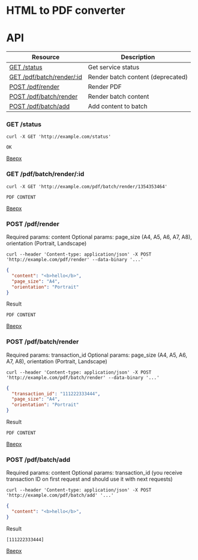 # HTML to PDF converter

API
=========================== 
<a name="top"/>

Resource                           | Description
---------------------------------- | -------------
[GET /status](#get1)               | Get service status
[GET /pdf/batch/render/:id](#get2) | Render batch content (deprecated)
[POST /pdf/render](#post1)         | Render PDF
[POST /pdf/batch/render](#post2)   | Render batch content
[POST /pdf/batch/add](#post3)      | Add content to batch

<a name="get1"/>

### GET /status

```
curl -X GET 'http://example.com/status'
```

```text/plain
OK
```

[Вверх](#top)

<a name="get2"/>

### GET /pdf/batch/render/:id

```
curl -X GET 'http://example.com/pdf/batch/render/1354353464'
```

```application/pdf
PDF CONTENT
```

[Вверх](#top)

<a name="post1"/>

### POST /pdf/render


Required params: content
Optional params: page_size (A4, A5, A6, A7, A8), orientation (Portrait, Landscape)

```
curl --header 'Content-type: application/json' -X POST 'http://example.com/pdf/render' --data-binary '...'
```

```json
{
  "content": "<b>hello</b>",
  "page_size": "A4",
  "orientation": "Portrait"
}
```

Result

```application/pdf
PDF CONTENT
```

[Вверх](#top)

<a name="post2"/>

### POST /pdf/batch/render


Required params: transaction_id
Optional params: page_size (A4, A5, A6, A7, A8), orientation (Portrait, Landscape)

```
curl --header 'Content-type: application/json' -X POST 'http://example.com/pdf/batch/render' --data-binary '...'
```

```json
{
  "transaction_id": "111222333444",
  "page_size": "A4",
  "orientation": "Portrait"
}
```

Result

```application/pdf
PDF CONTENT
```

[Вверх](#top)

<a name="post3"/>

### POST /pdf/batch/add


Required params: content
Optional params: transaction_id (you receive transaction ID on first request and should use it with next requests)

```
curl --header 'Content-type: application/json' -X POST 'http://example.com/pdf/batch/add' '...'
```

```json
{
  "content": "<b>hello</b>",
}
```

Result

```application/json
[111222333444]
```

[Вверх](#top)
